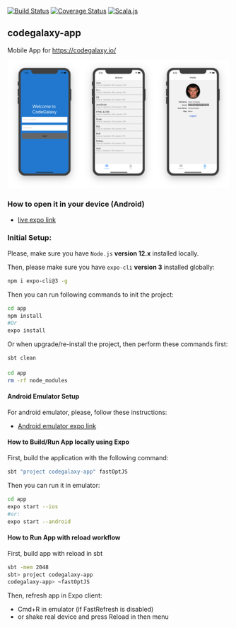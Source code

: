 
[![Build Status](https://travis-ci.com/ExplainLabs/codegalaxy-app.svg?branch=master)](https://travis-ci.com/ExplainLabs/codegalaxy-app)
[![Coverage Status](https://coveralls.io/repos/github/ExplainLabs/codegalaxy-app/badge.svg?branch=master)](https://coveralls.io/github/ExplainLabs/codegalaxy-app?branch=master)
[![Scala.js](https://www.scala-js.org/assets/badges/scalajs-0.6.29.svg)](https://www.scala-js.org)

## codegalaxy-app
Mobile App for https://codegalaxy.io/

![Screenshots](docs/images/screenshots.png)

### How to open it in your device (Android)

* [live expo link](https://expo.io/@viktorpodzigun/codegalaxy-app)

### Initial Setup:

Please, make sure you have `Node.js` **version 12.x** installed locally.

Then, please make sure you have `expo-cli` **version 3** installed
globally:
```bash
npm i expo-cli@3 -g
```

Then you can run following commands to init the project:

```bash
cd app
npm install
#Or
expo install
```

Or when upgrade/re-install the project, then perform these commands first:
```bash
sbt clean

cd app
rm -rf node_modules
```

#### Android Emulator Setup

For android emulator, please, follow these instructions:
* [Android emulator expo link](https://docs.expo.io/workflow/android-studio-emulator/)

#### How to Build/Run App locally using Expo

First, build the application with the following command:
```bash
sbt "project codegalaxy-app" fastOptJS
```

Then you can run it in emulator:
```bash
cd app
expo start --ios
#or:
expo start --android
```

#### How to Run App with reload workflow

First, build app with reload in sbt
```bash
sbt -mem 2048
sbt> project codegalaxy-app
codegalaxy-app> ~fastOptJS
```

Then, refresh app in Expo client:
* Cmd+R in emulator (if FastRefresh is disabled)
* or shake real device and press Reload in then menu

